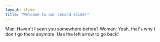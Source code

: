 ```yaml
---
layout: slide
title: "Welcome to our second slide!"
---
```

Man: Haven't I seen you somewhere before?
Woman: Yeah, that's why I don't go there anymore.
Use the left arrow to go back!
